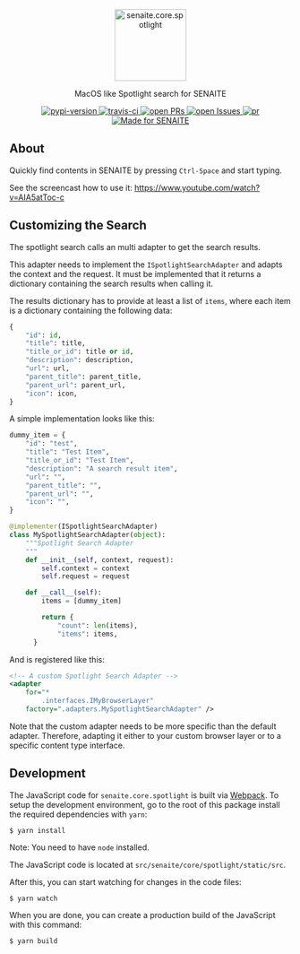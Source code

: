 <div align="center">

  <a href="https://github.com/senaite/senaite.core.spotlight">
    <img src="static/logo.png" alt="senaite.core.spotlight" height="128" />
  </a>

  <p>MacOS like Spotlight search for SENAITE</p>

  <div>
    <a href="https://pypi.python.org/pypi/senaite.core.spotlight">
      <img src="https://img.shields.io/pypi/v/senaite.core.spotlight.svg?style=flat-square" alt="pypi-version" />
    </a>
    <a href="https://travis-ci.org/senaite/senaite.core.spotlight">
      <img src="https://img.shields.io/travis/senaite/senaite.core.spotlight.svg?style=flat-square" alt="travis-ci" />
    </a>
    <a href="https://github.com/senaite/senaite.core.spotlight/pulls">
      <img src="https://img.shields.io/github/issues-pr/senaite/senaite.core.spotlight.svg?style=flat-square" alt="open PRs" />
    </a>
    <a href="https://github.com/senaite/senaite.core.spotlight/issues">
      <img src="https://img.shields.io/github/issues/senaite/senaite.core.spotlight.svg?style=flat-square" alt="open Issues" />
    </a>
    <a href="#">
      <img src="https://img.shields.io/badge/PRs-welcome-brightgreen.svg?style=flat-square" alt="pr" />
    </a>
    <a href="https://www.senaite.com">
      <img src="https://img.shields.io/badge/Made%20for%20SENAITE-%E2%AC%A1-lightgrey.svg" alt="Made for SENAITE" />
    </a>
  </div>
</div>


## About

Quickly find contents in SENAITE by pressing `Ctrl-Space` and start typing.

See the screencast how to use it: https://www.youtube.com/watch?v=AIA5atToc-c


## Customizing the Search

The spotlight search calls an multi adapter to get the search results.

This adapter needs to implement the `ISpotlightSearchAdapter` and adapts the
context and the request. It must be implemented that it returns a dictionary
containing the search results when calling it.

The results dictionary has to provide at least a list of `items`, where each
item is a dictionary containing the following data:

```python
{
    "id": id,
    "title": title,
    "title_or_id": title or id,
    "description": description,
    "url": url,
    "parent_title": parent_title,
    "parent_url": parent_url,
    "icon": icon,
}
```

A simple implementation looks like this:

```python
dummy_item = {
    "id": "test",
    "title": "Test Item",
    "title_or_id": "Test Item",
    "description": "A search result item",
    "url": "",
    "parent_title": "",
    "parent_url": "",
    "icon": "",
}

@implementer(ISpotlightSearchAdapter)
class MySpotlightSearchAdapter(object):
    """Spotlight Search Adapter
    """
    def __init__(self, context, request):
        self.context = context
        self.request = request

    def __call__(self):
        items = [dummy_item]

        return {
            "count": len(items),
            "items": items,
      }
```

And is registered like this:

```xml
<!-- A custom Spotlight Search Adapter -->
<adapter
    for="*
        .interfaces.IMyBrowserLayer"
    factory=".adapters.MySpotlightSearchAdapter" />
```

Note that the custom adapter needs to be more specific than the default adapter.
Therefore, adapting it either to your custom browser layer or to a specific
content type interface.


## Development

The JavaScript code for `senaite.core.spotlight` is built via
[Webpack](https://webpack.js.org/). To setup the development environment, go to
the root of this package install the required dependencies with `yarn`:

```shell
$ yarn install
```

Note: You need to have `node` installed.

The JavaScript code is located at `src/senaite/core/spotlight/static/src`.

After this, you can start watching for changes in the code files:

```shell
$ yarn watch
```

When you are done, you can create a production build of the JavaScript with this command:

```shell
$ yarn build
```
